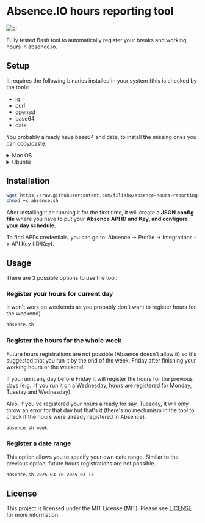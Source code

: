 # Absence.IO hours reporting tool

![ci](https://github.com/filisko/absence-hours-reporting-bash/actions/workflows/main.yaml/badge.svg)

Fully tested Bash tool to automatically register your breaks and working hours in absence.io.

## Setup

It requires the following binaries installed in your system (this is checked by the tool):
- jq
- curl
- openssl
- base64
- date

You probably already have base64 and date, to install the missing ones you can copy/paste:

<details>
<summary>Mac OS</summary>
  
```sh
brew install jq curl openssl
```

</details>

<details>
<summary>Ubuntu</summary>
  
```sh
sudo apt-get install -y jq curl openssl
```

</details>

## Installation

```sh
wget https://raw.githubusercontent.com/filisko/absence-hours-reporting-bash/refs/heads/main/src/absence.sh
chmod +x absence.sh
```

After installing it an running it for the first time, it will create a **JSON config file** where you have to put your **Absence API ID and Key, and configure your day schedule**.

To find API's credentials, you can go to: Absence -> Profile -> Integrations -> API Key (ID/Key).

## Usage

There are 3 possible options to use the tool:

### Register your hours for current day

It won't work on weekends as you probably don't want to register hours for the weekend).

```sh
absence.sh
```

### Register the hours for the whole week

Future hours registrations are not possible (Absence doesn't allow it) so it's suggested that you run it by the end of the week, Friday after finishing your working hours or the weekend.

If you run it any day before Friday it will register the hours for the previous days (e.g.: if you run it on a Wednesday, hours are registered for Monday, Tuestay and Wednesday).

Also, if you've registered your hours already for say, Tuesday, it will only throw an error for that day but that's it (there's no mechanism in the tool to check if the hours were already registered in Absence). 

```sh
absence.sh week
```

### Register a date range

This option allows you to specify your own date range. Similar to the previous option, future hours registrations are not possible.

```sh
absence.sh 2025-03-10 2025-03-13
```

## License

This project is licensed under the MIT License (MIT). Please see [LICENSE](https://github.com/filisko/absence-hours-reporting-bash/LICENSE.md)
 for more information.
